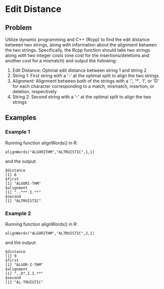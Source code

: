 # Edit Distance 
## Problem
Utilize dynamic programming and C++ (Rcpp) to find the edit distance between two strings, along with information about the alignment between the two strings. Specifically, the Rcpp function should take two strings along with two integer costs (one cost for the insertions/deletions and another cost for a mismatch) and output the following:
1. Edit Distance: Optimal edit distance between string 1 and string 2
2. String 1: First string with a '-' at the optimal split to align the two strings
3. Alignment: Alignment between both of the strings with a '.', '*', 'I', or 'D' for each character corresponding to a match, mismatch, insertion, or deletion, respectively
4. String 2: Second string with a '-' at the optimal split to align the two strings

## Examples
### Example 1
Running function alignWords() in R:
```
alignWords("ALGORITHM","ALTRUISTIC",1,1)
```
and the output:
```
$distance
[1] 6
$first
[1] "ALGORI-THM"
$alignment
[1] "..***.I.**"
$second
[1] "ALTRUISTIC"
```
### Example 2
Running function alignWords() in R:
```
alignWords("ALGORITHM","ALTRUISTIC",2,1)
```
and the output:
```
$distance
[1] 9
$first
[1] "ALGOR-I-THM"
$alignment
[1] "..D*.I.I.**"
$second
[1] "AL-TRUISTIC"
```
